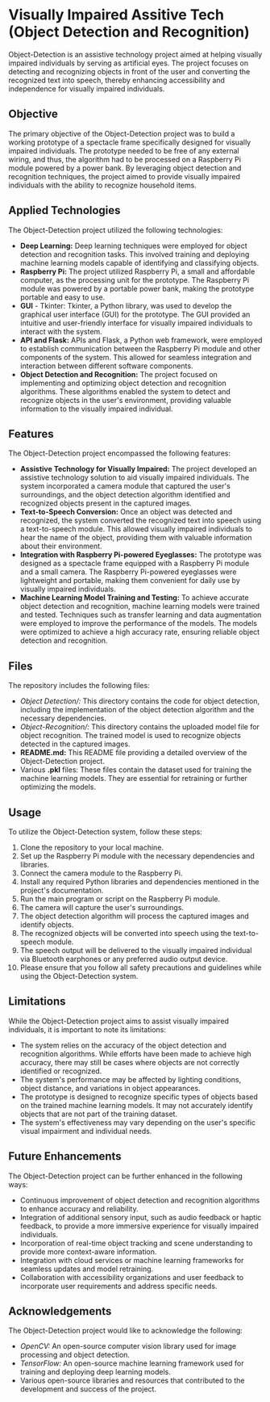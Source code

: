 # Visually Impaired Assitive Tech (Object Detection and Recognition) 

Object-Detection is an assistive technology project aimed at helping visually impaired individuals by serving as artificial eyes. The project focuses on detecting and recognizing objects in front of the user and converting the recognized text into speech, thereby enhancing accessibility and independence for visually impaired individuals. 

## Objective

The primary objective of the Object-Detection project was to build a working prototype of a spectacle frame specifically designed for visually impaired individuals. The prototype needed to be free of any external wiring, and thus, the algorithm had to be processed on a Raspberry Pi module powered by a power bank. By leveraging object detection and recognition techniques, the project aimed to provide visually impaired individuals with the ability to recognize household items.

## Applied Technologies

The Object-Detection project utilized the following technologies:

- **Deep Learning:** Deep learning techniques were employed for object detection and recognition tasks. This involved training and deploying machine learning models capable of identifying and classifying objects.
- **Raspberry Pi:** The project utilized Raspberry Pi, a small and affordable computer, as the processing unit for the prototype. The Raspberry Pi module was powered by a portable power bank, making the prototype portable and easy to use.
- **GUI** - Tkinter: Tkinter, a Python library, was used to develop the graphical user interface (GUI) for the prototype. The GUI provided an intuitive and user-friendly interface for visually impaired individuals to interact with the system.
- **API and Flask:** APIs and Flask, a Python web framework, were employed to establish communication between the Raspberry Pi module and other components of the system. This allowed for seamless integration and interaction between different software components.
- **Object Detection and Recognition:** The project focused on implementing and optimizing object detection and recognition algorithms. These algorithms enabled the system to detect and recognize objects in the user's environment, providing valuable information to the visually impaired individual.

## Features

The Object-Detection project encompassed the following features:

- **Assistive Technology for Visually Impaired:** The project developed an assistive technology solution to aid visually impaired individuals. The system incorporated a camera module that captured the user's surroundings, and the object detection algorithm identified and recognized objects present in the captured images.
- **Text-to-Speech Conversion:** Once an object was detected and recognized, the system converted the recognized text into speech using a text-to-speech module. This allowed visually impaired individuals to hear the name of the object, providing them with valuable information about their environment.
- **Integration with Raspberry Pi-powered Eyeglasses:** The prototype was designed as a spectacle frame equipped with a Raspberry Pi module and a small camera. The Raspberry Pi-powered eyeglasses were lightweight and portable, making them convenient for daily use by visually impaired individuals.
- **Machine Learning Model Training and Testing:** To achieve accurate object detection and recognition, machine learning models were trained and tested. Techniques such as transfer learning and data augmentation were employed to improve the performance of the models. The models were optimized to achieve a high accuracy rate, ensuring reliable object detection and recognition.

## Files

The repository includes the following files:

- *Object Detection/:* This directory contains the code for object detection, including the implementation of the object detection algorithm and the necessary dependencies.
- *Object-Recognition/:* This directory contains the uploaded model file for object recognition. The trained model is used to recognize objects detected in the captured images.
- **README.md:** This README file providing a detailed overview of the Object-Detection project.
- Various **.pkl** files: These files contain the dataset used for training the machine learning models. They are essential for retraining or further optimizing the models.


## Usage

To utilize the Object-Detection system, follow these steps:

1. Clone the repository to your local machine.
2. Set up the Raspberry Pi module with the necessary dependencies and libraries.
3. Connect the camera module to the Raspberry Pi.
4. Install any required Python libraries and dependencies mentioned in the project's documentation.
5. Run the main program or script on the Raspberry Pi module.
6. The camera will capture the user's surroundings.
7. The object detection algorithm will process the captured images and identify objects.
8. The recognized objects will be converted into speech using the text-to-speech module.
9. The speech output will be delivered to the visually impaired individual via Bluetooth earphones or any preferred audio output device.
10. Please ensure that you follow all safety precautions and guidelines while using the Object-Detection system. 

## Limitations

While the Object-Detection project aims to assist visually impaired individuals, it is important to note its limitations:

- The system relies on the accuracy of the object detection and recognition algorithms. While efforts have been made to achieve high accuracy, there may still be cases where objects are not correctly identified or recognized.
- The system's performance may be affected by lighting conditions, object distance, and variations in object appearances.
- The prototype is designed to recognize specific types of objects based on the trained machine learning models. It may not accurately identify objects that are not part of the training dataset.
- The system's effectiveness may vary depending on the user's specific visual impairment and individual needs.

## Future Enhancements

The Object-Detection project can be further enhanced in the following ways:

- Continuous improvement of object detection and recognition algorithms to enhance accuracy and reliability.
- Integration of additional sensory input, such as audio feedback or haptic feedback, to provide a more immersive experience for visually impaired individuals.
- Incorporation of real-time object tracking and scene understanding to provide more context-aware information.
- Integration with cloud services or machine learning frameworks for seamless updates and model retraining.
- Collaboration with accessibility organizations and user feedback to incorporate user requirements and address specific needs.


## Acknowledgements

The Object-Detection project would like to acknowledge the following:

- *OpenCV:* An open-source computer vision library used for image processing and object detection.
- *TensorFlow:* An open-source machine learning framework used for training and deploying deep learning models.
- Various open-source libraries and resources that contributed to the development and success of the project.

